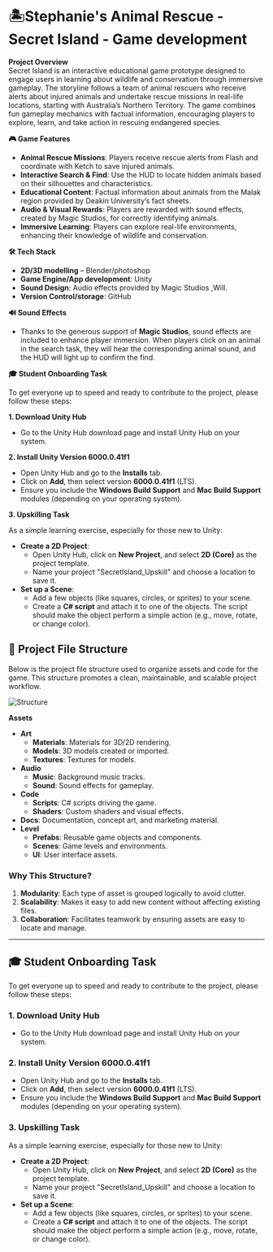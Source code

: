 # 🏝️Stephanie's Animal Rescue - Secret Island - Game development


**Project Overview**  
Secret Island is an interactive educational game prototype designed to engage users in learning about wildlife and conservation through immersive gameplay. The storyline follows a team of animal rescuers who receive alerts about injured animals and undertake rescue missions in real-life locations, starting with Australia’s Northern Territory. The game combines fun gameplay mechanics with factual information, encouraging players to explore, learn, and take action in rescuing endangered species.

**🎮 Game Features**

- **Animal Rescue Missions**: Players receive rescue alerts from Flash and coordinate with Ketch to save injured animals.
- **Interactive Search & Find**: Use the HUD to locate hidden animals based on their silhouettes and characteristics.
- **Educational Content**: Factual information about animals from the Malak region provided by Deakin University’s fact sheets.
- **Audio & Visual Rewards**: Players are rewarded with sound effects, created by Magic Studios, for correctly identifying animals.
- **Immersive Learning**: Players can explore real-life environments, enhancing their knowledge of wildlife and conservation.

**🛠️ Tech Stack**

- **2D/3D modelling** – Blender/photoshop
- **Game Engine/App development**: Unity
- **Sound Design**: Audio effects provided by Magic Studios ,Will.
- **Version Control/storage**: GitHub

**🔊 Sound Effects**

- Thanks to the generous support of **Magic Studios**, sound effects are included to enhance player immersion. When players click on an animal in the search task, they will hear the corresponding animal sound, and the HUD will light up to confirm the find.

**🎓 Student Onboarding Task**

To get everyone up to speed and ready to contribute to the project, please follow these steps:

**1. Download Unity Hub**

- Go to the Unity Hub download page and install Unity Hub on your system.

**2. Install Unity Version 6000.0.41f1**

- Open Unity Hub and go to the **Installs** tab.
- Click on **Add**, then select version **6000.0.41f1** (LTS).
- Ensure you include the **Windows Build Support** and **Mac Build Support** modules (depending on your operating system).

**3. Upskilling Task**

As a simple learning exercise, especially for those new to Unity:

- **Create a 2D Project**:
  - Open Unity Hub, click on **New Project**, and select **2D (Core)** as the project template.
  - Name your project "SecretIsland_Upskill" and choose a location to save it.
- **Set up a Scene**:
  - Add a few objects (like squares, circles, or sprites) to your scene.
  - Create a **C# script** and attach it to one of the objects. The script should make the object perform a simple action (e.g., move, rotate, or change color).

## 📂 Project File Structure

Below is the project file structure used to organize assets and code for the game. This structure promotes a clean, maintainable, and scalable project workflow.

![Structure](./image.png)

**Assets**  
- **Art**  
  - **Materials**: Materials for 3D/2D rendering.  
  - **Models**: 3D models created or imported.  
  - **Textures**: Textures for models.  
- **Audio**  
  - **Music**: Background music tracks.  
  - **Sound**: Sound effects for gameplay.  
- **Code**  
  - **Scripts**: C# scripts driving the game.  
  - **Shaders**: Custom shaders and visual effects.  
- **Docs**: Documentation, concept art, and marketing material.  
- **Level**  
  - **Prefabs**: Reusable game objects and components.  
  - **Scenes**: Game levels and environments.  
  - **UI**: User interface assets.  

### Why This Structure?

1. **Modularity**: Each type of asset is grouped logically to avoid clutter.  
2. **Scalability**: Makes it easy to add new content without affecting existing files.  
3. **Collaboration**: Facilitates teamwork by ensuring assets are easy to locate and manage.  

---

## 🎓 Student Onboarding Task

To get everyone up to speed and ready to contribute to the project, please follow these steps:

### 1. Download Unity Hub

- Go to the Unity Hub download page and install Unity Hub on your system.

### 2. Install Unity Version 6000.0.41f1

- Open Unity Hub and go to the **Installs** tab.
- Click on **Add**, then select version **6000.0.41f1** (LTS).
- Ensure you include the **Windows Build Support** and **Mac Build Support** modules (depending on your operating system).

### 3. Upskilling Task

As a simple learning exercise, especially for those new to Unity:

- **Create a 2D Project**:
  - Open Unity Hub, click on **New Project**, and select **2D (Core)** as the project template.
  - Name your project "SecretIsland_Upskill" and choose a location to save it.
- **Set up a Scene**:
  - Add a few objects (like squares, circles, or sprites) to your scene.
  - Create a **C# script** and attach it to one of the objects. The script should make the object perform a simple action (e.g., move, rotate, or change color).


